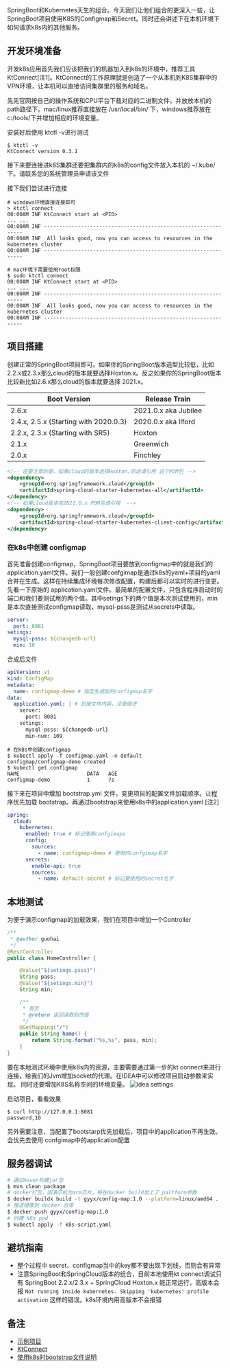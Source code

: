 SpringBoot和Kubernetes天生的组合。今天我们让他们组合的更深入一些，让SpringBoot项目使用K8S的Configmap和Secret。同时还会讲述下在本机环境下如何请求k8s内的其他服务。

## 开发环境准备
开发k8s应用首先我们应该把我们的机器加入到k8s的环境中，推荐工具KtConnect[注1]。KtConnect的工作原理就是创造了一个从本机到K8S集群中的VPN环境，让本机可以直接访问集群里的服务和域名。

先先官网按自己的操作系统和CPU平台下载对应的二进制文件，并放放本机的path路径下。mac/linux推荐直接放在 /usr/local/bin/ 下，windows推荐放在c:/tools/下并增加相应的环境变量。

安装好后使用 ktctl -v进行测试

~~~ shell
$ ktctl -v
KtConnect version 0.3.1
~~~

接下来要连接进k8S集群还要把集群内的k8s的config文件放入本机的 ~/.kube/下。请联系您的系统管理员申请该文件

接下我们尝试进行连接

~~~ shell
# windows环境直接连接即可
> ktctl connect
00:00AM INF KtConnect start at <PID>
... ...
00:00AM INF ---------------------------------------------------------------
00:00AM INF  All looks good, now you can access to resources in the kubernetes cluster
00:00AM INF ---------------------------------------------------------------

# mac环境下需要使用root权限
$ sudo ktctl connect
00:00AM INF KtConnect start at <PID>
... ...
00:00AM INF ---------------------------------------------------------------
00:00AM INF  All looks good, now you can access to resources in the kubernetes cluster
00:00AM INF ---------------------------------------------------------------
~~~

## 项目搭建

创建正常的SpringBoot项目即可。如果你的SpringBoot版本选型比较低，比如2.2.x或2.3.x那么cloud的版本就要选择Hoxton.x。反之如果你的SpringBoot版本比较新比如2.6.x那么cloud的版本就要选择 2021.x。

|  Boot Version   | Release Train  |
|  ----  | ----  |
| 2.6.x  | 2021.0.x aka Jubilee |
| 2.4.x, 2.5.x (Starting with 2020.0.3)  | 2020.0.x aka Ilford |
| 2.2.x, 2.3.x (Starting with SR5)|Hoxton|
|2.1.x|Greenwich|
|2.0.x|Finchley|

~~~ xml
<!-- 还要注意的是，如果cloud的版本选择Hoxton.的话请引用 这个POM包 -->
<dependency>
    <groupId>org.springframework.cloud</groupId>
    <artifactId>spring-cloud-starter-kubernetes-all</artifactId>
</dependency>
<!-- 如果cloud版本在2021.0.x POM包请引用  -->
<dependency>
    <groupId>org.springframework.cloud</groupId>
    <artifactId>spring-cloud-starter-kubernetes-client-config</artifactId>
</dependency>
~~~

### 在k8s中创建 configmap
首先准备创建configmap，SpringBoot项目要放到configmap中的就是我们的application.yaml文件。我们一般创建confgimap是通过k8s的yaml+项目的yaml合并在生成。这样在持续集成环境每次修改配置，构建后都可以实时的进行变更。
先看一下原始的 application.yaml文件。最简单的配置文件，只包含程序启动时的端口和我们要测试用的两个值。其中setings下的两个值是本次测试使用的，min是本次直接测试configmap读取，mysql-psss是测试从secrets中读取。
~~~ yaml
server:
  port: 8081
setings:
  mysql-psss: ${changedb-url}
  min: 10
~~~
合成后文件

~~~ yaml
apiVersion: v1
kind: ConfigMap
metadata:
  name: configmap-demo # 指定生成后的configmap名字
data:
  application.yaml: | # 后接文件内容，注意缩进
    server:
      port: 8081
    setings:
      mysql-psss: ${changedb-url}
      min-num: 109
~~~

~~~ shell
# 在K8s中创建configmap
$ kubectl apply -f configmap.yaml -n default
configmap/configmap-demo created
$ kubectl get configmap                  
NAME                      DATA   AGE
configmap-demo            1      7s
~~~

接下来在项目中增加 bootstrap.yml 文件，变更项目的配置文件加载顺序。让程序优先加载 bootstrap。再通过bootstrap来使用k8s中的application.yaml [注2]

~~~ yaml
spring:
  cloud:
    kubernetes:
      enabled: true # 标记使用confgimaps
      config:
        sources:
          - name: configmap-demo # 使用的confgimap名字
      secrets:
        enable-api: true
        sources:
          - name: default-secret # 标记要使用的secret名字
~~~

## 本地测试
为便于演示configmap的加载效果，我们在项目中增加一个Controller
~~~ java 
/**
 * @author guohai
 */
@RestController
public class HomeController {

    @Value("${setings.psss}")
    String pass;
    @Value("${setings.min}")
    String min;

    /**
     * 首页
     * @return 返回读取到的值
     */
    @GetMapping("/")
    public String home() {
        return String.format("%s,%s", pass, min);
    }
}

~~~
要在本地测试环境中使用k8s内的资源，主要需要通过第一步的kt connect来进行连接，给我们的Jvm增加socket的代理。在IDEA中可以修改项目启动参数来实现。
同时还要增加K8S名称空间的环境变量。
![idea settings](http://blog.guohai.org/doc-pic/2022/idea-k8s-setings.png)

启动项目，看看效果

~~~ shell
$ curl http://127.0.0.1:8081
password,10
~~~

另外需要注意，当配置了bootstarp优先加载后，项目中的application不再生效。会优先去使用 confgimap中的application配置

## 服务器调试

~~~ sh
# 通过maven构建jar包
$ mvn clean package
# docker打包，因演示机为arm芯片，特在docker build加上了 paltform参数
$ docker buildx build -t gyyx/config-map:1.0 --platform=linux/amd64 .
# 推送镜像到 docker 仓库
$ docker push gyyx/config-map:1.0
# 创建 k8s pod
$ kubectl apply -f k8s-script.yaml
~~~

## 避坑指南

* 整个过程中 secret、configmap当中的key都不要出现下划线，否则会有异常
* 注意SpringBoot和SpringCloud版本的组合，目前本地使用kt connect调试只有 SpringBoot 2.2.x/2.3.x + SpringCloud Hoxton.x 能正常运行，高版本会报 `Not running inside kubernetes. Skipping 'kubernetes' profile activation` 这样的错误。k8s环境内用高版本不会报错

## 备注

* [示例项目](https://github.com/guohai163/configmap-demo)
* [KtConnect](https://alibaba.github.io/kt-connect/#/)
* [使用k8s时bootstrap文件说明](https://docs.spring.io/spring-cloud-kubernetes/docs/current/reference/html/#kubernetes-propertysource-implementations)